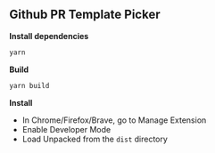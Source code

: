 ## Github PR Template Picker

**Install dependencies**
```bash
yarn
```

**Build**
```bash
yarn build
```

**Install**

- In Chrome/Firefox/Brave, go to Manage Extension
- Enable Developer Mode
- Load Unpacked from the `dist` directory

